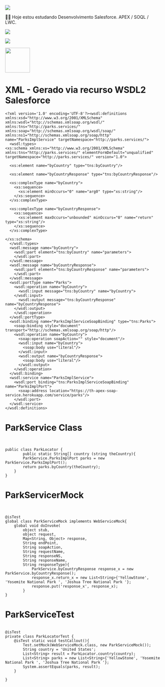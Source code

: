 
<img src="https://media-exp1.licdn.com/dms/image/C4D16AQFBe5q0Rr5OEg/profile-displaybackgroundimage-shrink_200_800/0/1603929596357?e=2147483647&v=beta&t=vHuFpes5cNqUMmIOi7QNzgtuR0fdnM-TaY3e6UVeJYQ">

👨‍💻 Hoje estou estudando Desenvolvimento Salesforce. APEX / SOQL / LWC.

  <a href="https://www.instagram.com/valteir.jr/" target="_blank"><img src="https://img.shields.io/badge/-Instagram-%23E4405F?style=for-the-badge&logo=instagram&logoColor=white" target="_blank"></a>

  <a href="https://www.linkedin.com/in/valteir-junior-bb722b205/" target="_blank"><img src="https://img.shields.io/badge/-LinkedIn-%230077B5?style=for-the-badge&logo=linkedin&logoColor=white" target="_blank"></a> 

<a href="https://trailblazer.me/id/jsilva288/" target="_blank"><img src="https://trailhead.salesforce.com/assets/trailhead-logo-5d3354441b4d8b97f21075b65e2aea266780d45943bbb36796ac25dc7cf4adc9.svg" width=80px></a>


# XML - Gerado via recurso WSDL2 Salesforce
```
<?xml version='1.0' encoding='UTF-8'?><wsdl:definitions xmlns:xsd="http://www.w3.org/2001/XMLSchema" xmlns:wsdl="http://schemas.xmlsoap.org/wsdl/" xmlns:tns="http://parks.services/" xmlns:soap="http://schemas.xmlsoap.org/wsdl/soap/" xmlns:ns1="http://schemas.xmlsoap.org/soap/http" name="ParksImplService" targetNamespace="http://parks.services/">
  <wsdl:types>
<xs:schema xmlns:xs="http://www.w3.org/2001/XMLSchema" xmlns:tns="http://parks.services/" elementFormDefault="unqualified" targetNamespace="http://parks.services/" version="1.0">

  <xs:element name="byCountry" type="tns:byCountry"/>

  <xs:element name="byCountryResponse" type="tns:byCountryResponse"/>

  <xs:complexType name="byCountry">
    <xs:sequence>
      <xs:element minOccurs="0" name="arg0" type="xs:string"/>
    </xs:sequence>
  </xs:complexType>

  <xs:complexType name="byCountryResponse">
    <xs:sequence>
      <xs:element maxOccurs="unbounded" minOccurs="0" name="return" type="xs:string"/>
    </xs:sequence>
  </xs:complexType>

</xs:schema>
  </wsdl:types>
  <wsdl:message name="byCountry">
    <wsdl:part element="tns:byCountry" name="parameters">
    </wsdl:part>
  </wsdl:message>
  <wsdl:message name="byCountryResponse">
    <wsdl:part element="tns:byCountryResponse" name="parameters">
    </wsdl:part>
  </wsdl:message>
  <wsdl:portType name="Parks">
    <wsdl:operation name="byCountry">
      <wsdl:input message="tns:byCountry" name="byCountry">
    </wsdl:input>
      <wsdl:output message="tns:byCountryResponse" name="byCountryResponse">
    </wsdl:output>
    </wsdl:operation>
  </wsdl:portType>
  <wsdl:binding name="ParksImplServiceSoapBinding" type="tns:Parks">
    <soap:binding style="document" transport="http://schemas.xmlsoap.org/soap/http"/>
    <wsdl:operation name="byCountry">
      <soap:operation soapAction="" style="document"/>
      <wsdl:input name="byCountry">
        <soap:body use="literal"/>
      </wsdl:input>
      <wsdl:output name="byCountryResponse">
        <soap:body use="literal"/>
      </wsdl:output>
    </wsdl:operation>
  </wsdl:binding>
  <wsdl:service name="ParksImplService">
    <wsdl:port binding="tns:ParksImplServiceSoapBinding" name="ParksImplPort">
      <soap:address location="https://th-apex-soap-service.herokuapp.com/service/parks"/>
    </wsdl:port>
  </wsdl:service>
</wsdl:definitions>
```
# ParkService Class
```


public class ParkLocator {
		public static String[] country (string theCountry){
        ParkService.ParksImplPort parks = new ParkService.ParksImplPort();
        return parks.byCountry(theCountry);
    }
}
```

# ParkServicerMock
```


@isTest
global class ParkServiceMock implements WebServiceMock{
    global void doInvoke(
        object stub, 
        object request, 
        Map<String, Object> response,
        String endPoint,
        String soapAction,
        String requestName,
        String responseNS,
        String responseName,
        String responseType){
            ParkService.byCountryResponse response_x = new ParkService.byCountryResponse();
            response_x.return_x = new List<String>{'YellowStone', 'Yosemite National Park ', 'Joshua Tree National Park '};
            response.put('response_x', response_x);
        }
}

```
# ParkServiceTest
```

@isTest
private class ParkLocatorTest {
    @isTest static void testCallout(){
        Test.setMock(WebServiceMock.class, new ParkServiceMock());
        String country = 'United States';
        List<String> result = ParkLocator.country(country);    
        List<String> parks = new List<String>{'YellowStone', 'Yosemite National Park ', 'Joshua Tree National Park '};
        System.assertEquals(parks, result);
    }

}
